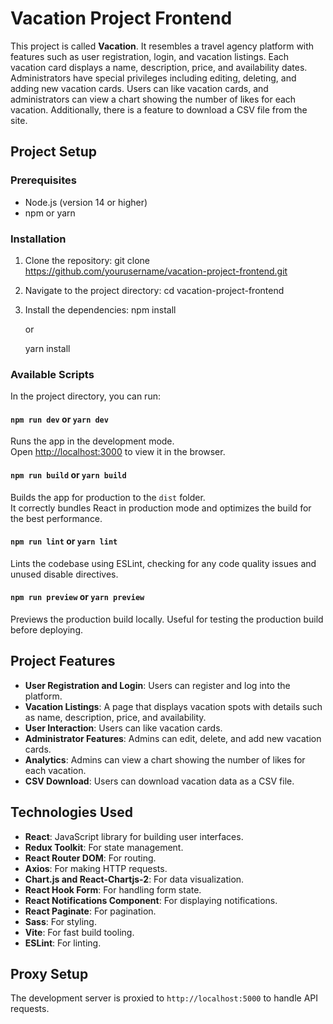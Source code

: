 # Vacation Project Frontend

This project is called **Vacation**. It resembles a travel agency platform with features such as user registration, login, and vacation listings. Each vacation card displays a name, description, price, and availability dates. Administrators have special privileges including editing, deleting, and adding new vacation cards. Users can like vacation cards, and administrators can view a chart showing the number of likes for each vacation. Additionally, there is a feature to download a CSV file from the site.

## Project Setup

### Prerequisites

- Node.js (version 14 or higher)
- npm or yarn

### Installation

1. Clone the repository:
   git clone https://github.com/yourusername/vacation-project-frontend.git

2. Navigate to the project directory:
   cd vacation-project-frontend

3. Install the dependencies:
   npm install

   or

   yarn install

### Available Scripts

In the project directory, you can run:

#### `npm run dev` or `yarn dev`

Runs the app in the development mode.  
Open [http://localhost:3000](http://localhost:3000) to view it in the browser.

#### `npm run build` or `yarn build`

Builds the app for production to the `dist` folder.  
It correctly bundles React in production mode and optimizes the build for the best performance.

#### `npm run lint` or `yarn lint`

Lints the codebase using ESLint, checking for any code quality issues and unused disable directives.

#### `npm run preview` or `yarn preview`

Previews the production build locally. Useful for testing the production build before deploying.

## Project Features

- **User Registration and Login**: Users can register and log into the platform.
- **Vacation Listings**: A page that displays vacation spots with details such as name, description, price, and availability.
- **User Interaction**: Users can like vacation cards.
- **Administrator Features**: Admins can edit, delete, and add new vacation cards.
- **Analytics**: Admins can view a chart showing the number of likes for each vacation.
- **CSV Download**: Users can download vacation data as a CSV file.

## Technologies Used

- **React**: JavaScript library for building user interfaces.
- **Redux Toolkit**: For state management.
- **React Router DOM**: For routing.
- **Axios**: For making HTTP requests.
- **Chart.js and React-Chartjs-2**: For data visualization.
- **React Hook Form**: For handling form state.
- **React Notifications Component**: For displaying notifications.
- **React Paginate**: For pagination.
- **Sass**: For styling.
- **Vite**: For fast build tooling.
- **ESLint**: For linting.

## Proxy Setup

The development server is proxied to `http://localhost:5000` to handle API requests.

